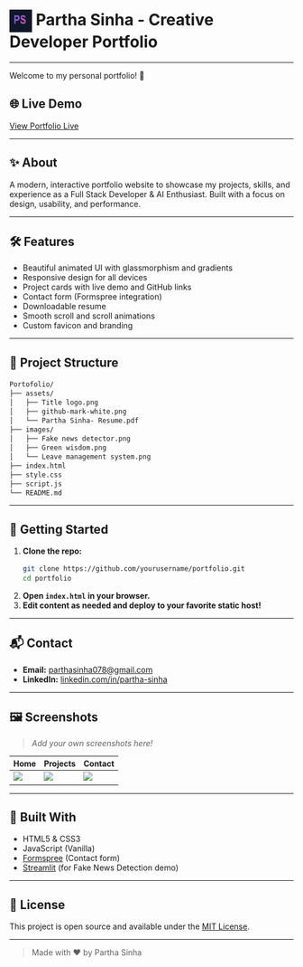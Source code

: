 # <img src="assets/Title logo.png" alt="Logo" width="40" height="40" style="vertical-align:middle;"> Partha Sinha - Creative Developer Portfolio

---

Welcome to my personal portfolio! 🚀

## 🌐 Live Demo
[View Portfolio Live](https://your-live-demo-link.com)

---

## ✨ About
A modern, interactive portfolio website to showcase my projects, skills, and experience as a Full Stack Developer & AI Enthusiast. Built with a focus on design, usability, and performance.

---

## 🛠️ Features
- Beautiful animated UI with glassmorphism and gradients
- Responsive design for all devices
- Project cards with live demo and GitHub links
- Contact form (Formspree integration)
- Downloadable resume
- Smooth scroll and scroll animations
- Custom favicon and branding

---

## 📁 Project Structure
```
Portofolio/
├── assets/
│   ├── Title logo.png
│   ├── github-mark-white.png
│   └── Partha Sinha- Resume.pdf
├── images/
│   ├── Fake news detector.png
│   ├── Green wisdom.png
│   └── Leave management system.png
├── index.html
├── style.css
├── script.js
└── README.md
```

---

## 🚀 Getting Started
1. **Clone the repo:**
   ```bash
   git clone https://github.com/yourusername/portfolio.git
   cd portfolio
   ```
2. **Open `index.html` in your browser.**
3. **Edit content as needed and deploy to your favorite static host!**

---

## 📬 Contact
- **Email:** parthasinha078@gmail.com
- **LinkedIn:** [linkedin.com/in/partha-sinha](https://linkedin.com/in/partha-sinha)

---

## 🖼️ Screenshots
> _Add your own screenshots here!_

| Home | Projects | Contact |
|------|----------|---------|
| ![](assets/screenshot-home.png) | ![](assets/screenshot-projects.png) | ![](assets/screenshot-contact.png) |

---

## 🧰 Built With
- HTML5 & CSS3
- JavaScript (Vanilla)
- [Formspree](https://formspree.io/) (Contact form)
- [Streamlit](https://streamlit.io/) (for Fake News Detection demo)

---

## 📄 License
This project is open source and available under the [MIT License](LICENSE).

---

> Made with ❤️ by Partha Sinha 